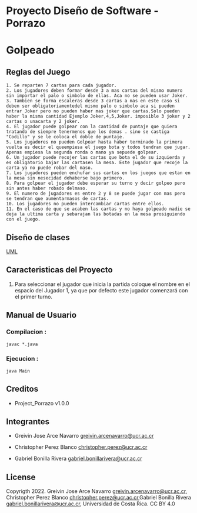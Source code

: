 # Proyecto Diseño de Software - Porrazo
# **Golpeado**

## **Reglas del Juego**

    1. Se reparten 7 cartas para cada jugador.
    2. Los jugadores deben formar desde 3 a mas cartas del mismo numero sin importar el palo o simbolo de ellas. Aca no se pueden usar Joker.
    3. Tambien se forma escaleras desde 3 cartas a mas en este caso si deben ser obligatoriamentedel mismo palo o simbolo aca si pueden entrar Joker pero no pueden haber mas joker que cartas.Solo pueden haber la misma cantidad Ejemplo Joker,4,5,Joker. imposible 3 joker y 2 cartas o unacarta y 2 joker.
    4. El jugador puede golpear con la cantidad de puntaje que quiera tratando de siempre tenermenos que los demas . sino se castiga "Codillo" y se le coloca el doble de puntaje.
    5. Los jugadores no pueden Golpear hasta haber terminado la primera vuelta es decir el queempiesa el juego bota y todos tendran que jugar. Apenas empiesa la segunda ronda o mano ya sepuede golpear.
    6. Un jugador puede recojer las cartas que bota el de su izquierda y es obligatorio bajar las cartasen la mesa. Este jugador que recoje la carta ya no puede robar del maso.
    7. Los jugadores pueden enchufar sus cartas en los juegos que estan en la mesa sin nesecidad dehaberse bajo primero.
    8. Para golpear el jugador debe esperar su turno y decir golpeo pero sin antes haber robado delmaso.
    9. El numero de jugadores es entre 2 y 8 se puede jugar con mas pero se tendran que aumentarmasos de cartas.
    10. Los jugadores no pueden intercambiar cartas entre ellos.
    11. En el caso de que se acaben las cartas y no haya golpeado nadie se deja la ultima carta y sebarajan las botadas en la mesa prosiguiendo con el juego.

## **Diseño de clases**

[UML](https://github.com/gabrielb19/porrazo/tree/main/design)

## **Caracteristicas del Proyecto**
1. Para seleccionar el jugador que inicia la partida coloque el nombre en el espacio del Jugador 1, ya que por defecto este jugador comenzará con el primer turno.

## **Manual de Usuario**

### **Compilacion :**

`javac *.java`

### **Ejecucion :**

`java Main`

## **Creditos**

- Project_Porrazo v1.0.0 

## **Integrantes**

- Greivin Jose Arce Navarro <greivin.arcenavarro@ucr.ac.cr>

- Christopher Perez Blanco <christopher.perez@ucr.ac.cr>

- Gabriel Bonilla Rivera <gabriel.bonillarivera@ucr.ac.cr>


## **License**

Copyrigth 2022. Greivin Jose Arce Navarro <greivin.arcenavarro@ucr.ac.cr>, Christopher Perez Blanco <christopher.perez@ucr.ac.cr>,Gabriel Bonilla Rivera <gabriel.bonillarivera@ucr.ac.cr>, Universidad de Costa Rica. CC BY 4.0